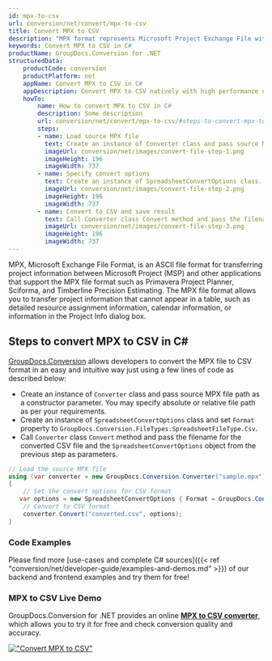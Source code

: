 ```yaml
---
id: mpx-to-csv
url: conversion/net/convert/mpx-to-csv
title: Convert MPX to CSV
description: "MPX format represents Microsoft Project Exchange File with .mpx extension. Learn how to convert MPX to CSV file programmatically in C# language using GroupDocs.Conversion for .NET library."
keywords: Convert MPX to CSV in C#
productName: GroupDocs.Conversion for .NET
structuredData:
    productCode: conversion
    productPlatform: net
    appName: Convert MPX to CSV in C#
    appDescription: Convert MPX to CSV natively with high performance using C# language and server side GroupDocs.Conversion for .NET APIs, without the use of any software like Microsoft or Open Office.
    howTo:
        name: How to convert MPX to CSV in C# 
        description: Some description
        url: conversion/net/convert/mpx-to-csv/#steps-to-convert-mpx-to-csv-in-c
        steps:
        - name: Load source MPX file 
          text: Create an instance of Converter class and pass source MPX file path as a constructor parameter. You may specify absolute or relative file path as per your requirements. 
          imageUrl: conversion/net/images/convert-file-step-1.png
          imageHeight: 196
          imageWidth: 737
        - name: Specify convert options 
          text: Create an instance of SpreadsheetConvertOptions class.
          imageUrl: conversion/net/images/convert-file-step-2.png
          imageHeight: 196
          imageWidth: 737
        - name: Convert to CSV and save result 
          text: Call Converter class Convert method and pass the filename for the converted HTML file and the SpreadsheetConvertOptions object from the previous step as parameters.
          imageUrl: conversion/net/images/convert-file-step-3.png
          imageHeight: 196
          imageWidth: 737
---
```


MPX, Microsoft Exchange File Format, is an ASCII file format for transferring project information between Microsoft Project (MSP) and other applications that support the MPX file format such as Primavera Project Planner, Sciforma, and Timberline Precision Estimating. The MPX file format allows you to transfer project information that cannot appear in a table, such as detailed resource assignment information, calendar information, or information in the Project Info dialog box.

## Steps to convert MPX to CSV in C#

[GroupDocs.Conversion](https://products.groupdocs.com/conversion/net) allows developers to convert the MPX file to CSV format in an easy and intuitive way just using a few lines of code as described below:

* Create an instance of `Converter` class and pass source MPX file path as a constructor parameter. You may specify absolute or relative file path as per your requirements. 
* Create an instance of `SpreadsheetConvertOptions` class and set `Format` property to `GroupDocs.Conversion.FileTypes.SpreadsheetFileType.Csv`.
* Call `Converter` class `Convert` method and pass the filename for the converted CSV file and the `SpreadsheetConvertOptions` object from the previous step as parameters.

```csharp
// Load the source MPX file
using (var converter = new GroupDocs.Conversion.Converter("sample.mpx"))
{
    // Set the convert options for CSV format
   var options = new SpreadsheetConvertOptions { Format = GroupDocs.Conversion.FileTypes.SpreadsheetFileType.Csv };
    // Convert to CSV format
    converter.Convert("converted.csv", options);
}
```

### Code Examples

Please find more [use-cases and complete C# sources]({{< ref "conversion/net/developer-guide/examples-and-demos.md" >}}) of our backend and frontend examples and try them for free!

### MPX to CSV Live Demo

GroupDocs.Conversion for .NET provides an online [**MPX to CSV converter**](https://products.groupdocs.app/conversion/mpx-to-csv), which allows you to try it for free and check conversion quality and accuracy.

[!["Convert MPX to CSV"](conversion/net/images/convert-to-csv/convert-mpx-to-csv.png)](https://products.groupdocs.app/conversion/mpx-to-csv)